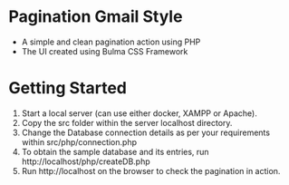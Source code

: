 # Pagination Gmail Style
- A simple and clean pagination action using PHP
- The UI created using Bulma CSS Framework

# Getting Started
1. Start a local server (can use either docker, XAMPP or Apache).
2. Copy the src folder within the server localhost directory.
3. Change the Database connection details as per your requirements within src/php/connection.php
3. To obtain the sample database and its entries, run http://localhost/php/createDB.php
3. Run http://localhost on the browser to check the pagination in action.
